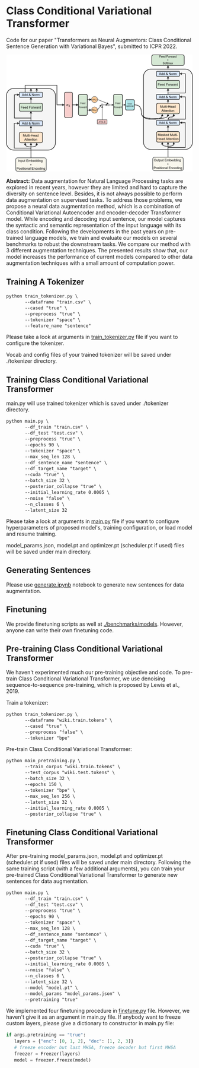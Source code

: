 # Class Conditional Variational Transformer

Code for our paper "Transformers as Neural Augmentors: Class Conditional Sentence Generation with Variational Bayes", submitted to ICPR 2022.

<p align="center">
  <img src="assets/model.png"/>
</p>

**Abstract:**
Data augmentation for Natural Language Processing tasks are explored in recent years, however they are limited and hard to capture the diversity on sentence level. Besides, it is not always possible to perform data augmentation on supervised tasks. To address those problems, we propose a neural data augmentation method, which is a combination of Conditional Variational Autoencoder and encoder-decoder Transformer model. While encoding and decoding input sentence, our model captures the syntactic and semantic representation of the input language with its class condition. Following the developments in the past years on pre-trained language models, we train and evaluate our models on several benchmarks to robust the downstream tasks. We compare our method with 3 different augmentation techniques. The presented results show that, our model increases the performance of current models compared to other data augmentation techniques with a small amount of computation power.


## Training A Tokenizer

```console
python train_tokenizer.py \
       --dataframe "train.csv" \
       --cased "true" \ 
       --preprocess "true" \
       --tokenizer "space" \
       --feature_name "sentence"
```
Please take a look at arguments in [train_tokenizer.py](https://github.com/safakkbilici/Conditional-Variational-Transformer/blob/main/train_tokenizer.py) file if you want to configure the tokenizer.

Vocab and config files of your trained tokenizer will be saved under ./tokenizer directory.

## Training Class Conditional Variational Transformer

main.py will use trained tokenizer which is saved under ./tokenizer directory.

```console
python main.py \ 
       --df_train "train.csv" \
       --df_test "test.csv" \
       --preprocess "true" \
       --epochs 90 \
       --tokenizer "space" \
       --max_seq_len 128 \
       --df_sentence_name "sentence" \
       --df_target_name "target" \
       --cuda "true" \
       --batch_size 32 \
       --posterior_collapse "true" \
       --initial_learning_rate 0.0005 \
       --noise "false" \
       --n_classes 6 \
       --latent_size 32
```

Please take a look at arguments in [main.py](https://github.com/safakkbilici/Conditional-Variational-Transformer/blob/main/main.py) file if you want to configure hyperparameters of proposed model's, training configuration, or load model and resume training.

model_params.json, model.pt and optimizer.pt (scheduler.pt if used) files will be saved under main directory.

## Generating Sentences
Please use [generate.ipynb](https://github.com/safakkbilici/Conditional-Variational-Transformer/blob/main/notebooks/generate.ipynb) notebook to generate new sentences for data augmentation.

## Finetuning
We provide finetuning scripts as well at [./benchmarks/models](https://github.com/safakkbilici/Conditional-Variational-Transformer/tree/main/benchmarks/models). However, anyone can write their own finetuning code.

## Pre-training Class Conditional Variational Transformer
We haven't experimented much our pre-training objective and code. To pre-train Class Conditional Variational Transformer, we use denoising sequence-to-sequence pre-training, which is proposed by Lewis et al., 2019. 

Train a tokenizer:

```console
python train_tokenizer.py \
       --dataframe "wiki.train.tokens" \
       --cased "true" \
       --preprocess "false" \
       --tokenizer "bpe"
```

Pre-train Class Conditional Variational Transformer:

```console
python main_pretraining.py \
       --train_corpus "wiki.train.tokens" \
       --test_corpus "wiki.test.tokens" \
       --batch_size 32 \
       --epochs 150 \
       --tokenizer "bpe" \
       --max_seq_len 256 \
       --latent_size 32 \
       --initial_learning_rate 0.0005 \
       --posterior_collapse "true" \
```

## Finetuning Class Conditional Variational Transformer

After pre-training model_params.json, model.pt and optimizer.pt (scheduler.pt if used) files will be saved under main directory. Following the same training script (with a few additional arguments), you can train your pre-trained Class Conditional Variational Transformer to generate new sentences for data augmentation.

```console
python main.py \ 
       --df_train "train.csv" \
       --df_test "test.csv" \
       --preprocess "true" \
       --epochs 90 \
       --tokenizer "space" \
       --max_seq_len 128 \
       --df_sentence_name "sentence" \
       --df_target_name "target" \
       --cuda "true" \
       --batch_size 32 \
       --posterior_collapse "true" \
       --initial_learning_rate 0.0005 \
       --noise "false" \
       --n_classes 6 \
       --latent_size 32 \
       --model "model.pt" \
       --model_params "model_params.json" \
       --pretraining "true"
```

We implemented four finetuning procedure in [finetune.py](https://github.com/safakkbilici/Conditional-Variational-Transformer/blob/main/pretraining/finetune.py) file. However, we haven't give it as an argument in main.py file. If anybody want to freeze custom layers, please give a dictionary to constructor in main.py file:

```python
if args.pretraining == "true":
   layers = {"enc": [0, 1, 2], "dec": [1, 2, 3]} 
   # freeze encoder but last MHSA, freeze decoder but first MHSA
   freezer = Freezer(layers)
   model = freezer.freeze(model)
```
